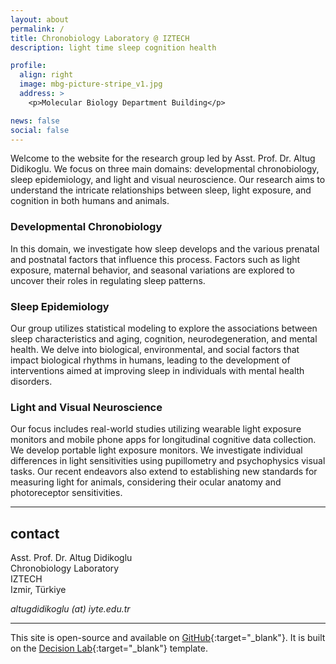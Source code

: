```yaml
---
layout: about
permalink: /
title: Chronobiology Laboratory @ IZTECH
description: light time sleep cognition health

profile: 
  align: right
  image: mbg-picture-stripe_v1.jpg
  address: > 
    <p>Molecular Biology Department Building</p>

news: false
social: false
---
```

Welcome to the website for the research group led by Asst. Prof. Dr. Altug Didikoglu. We focus on three main domains: developmental chronobiology, sleep epidemiology, and light and visual neuroscience. Our research aims to understand the intricate relationships between sleep, light exposure, and cognition in both humans and animals.

### Developmental Chronobiology
In this domain, we investigate how sleep develops and the various prenatal and postnatal factors that influence this process. Factors such as light exposure, maternal behavior, and seasonal variations are explored to uncover their roles in regulating sleep patterns.

### Sleep Epidemiology
Our group utilizes statistical modeling to explore the associations between sleep characteristics and aging, cognition, neurodegeneration, and mental health. We delve into biological, environmental, and social factors that impact biological rhythms in humans, leading to the development of interventions aimed at improving sleep in individuals with mental health disorders.

### Light and Visual Neuroscience
Our focus includes real-world studies utilizing wearable light exposure monitors and mobile phone apps for longitudinal cognitive data collection. We develop portable light exposure monitors. We investigate individual differences in light sensitivities using pupillometry and psychophysics visual tasks. Our recent endeavors also extend to establishing new standards for measuring light for animals, considering their ocular anatomy and photoreceptor sensitivities.

---

<!-- ## partners

Our work is funded by grants R01AG058817, R01MH114860, R01AG022983, 
U01NS098971, and R01AG056715 from the [National Institutes of Health](http://www.nih.gov){:target="\_blank"}. In addition to our [research collaborators]({{ '/team/index.html#collaborators' | prepend: site.baseurl | prepend: site.url }}), we are affiliated with:

<div class="clearfix" style="width: 100%; padding-bottom: 25px"></div>

<div class="clearfix" style="width: 100%; clear: both;">
    <a href="https://www.gbhi.org" target="_blank"><img style="width: 45%; float: left; padding-bottom: 25px;" valign="center" src="{{ site.baseurl }}/assets/img/about_GBHI_logo_RGB.png" alt="logo for Global Brain Health Institute"></a>
    <a href="https://www.allftd.org" target="_blank"><img style="width: 50%; float: right; padding-bottom: 25px;" valign="center" src="{{ site.baseurl }}/assets/img/about_ALLFTD.png" alt="logo for the ARTFL-LEFFTDS Longitudinal Frontotemporal Lobar Degeneration (ALLFTD) research study"></a>
</div>
<div style="width: 100%; clear: both; margin-bottom: 15px">
</div>

<a rel="me" href="https://neuromatch.social/@winstonchiong"> - </a>

--- -->

## contact
Asst. Prof. Dr. Altug Didikoglu  
Chronobiology Laboratory  
IZTECH  
Izmir, Türkiye  

<i class="fa fa-envelope"></i> *altugdidikoglu (at) iyte.edu.tr*

---

This site is open-source and available on [GitHub](https://github.com/chronobiology-lab/chronobiology-lab.github.io){:target="\_blank"}. It is built on the [Decision Lab](https://github.com/winstonchiong/decisionlabucsf.github.io){:target="\_blank"} template.
